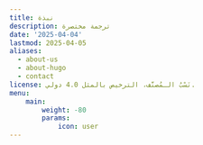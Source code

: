 ```yaml
---
title: نبذة
description: ترجمة مختصرة
date: '2025-04-04'
lastmod: 2025-04-05
aliases:
  - about-us
  - about-hugo
  - contact
license: نَسْبُ الـمُصنَّف، الترخيص بالمثل 4.0 دولي.
menu:
    main: 
        weight: -80
        params:
            icon: user
---
```


